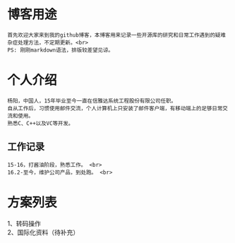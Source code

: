 # 博客用途
    首先欢迎大家来到我的github博客，本博客用来记录一些开源库的研究和日常工作遇到的疑难杂症处理方法，不定期更新。<br>
    PS: 刚刚markdown语法，排版较差望见谅。
    
# 个人介绍
    杨阳，中国人，15年毕业至今一直在信雅达系统工程股份有限公司任职。
    自从工作后，习惯使用邮件交流，个人计算机上只安装了邮件客户端，有移动端上的足够日常交流和使用。
    熟悉C、C++以及VC等开发。
    
## 工作记录
    15-16，打酱油阶段，熟悉工作。 <br>
    16.2-至今，维护公司产品，到处跑。 <br>

# 方案列表
   1、转码操作<br>
   2、国际化资料（待补充）